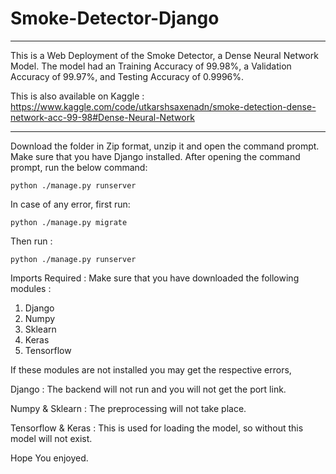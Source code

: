 # Smoke-Detector-Django

---
This is a Web Deployment of the Smoke Detector, a Dense Neural Network Model. The model had an Training Accuracy of 99.98%, a Validation Accuracy of 99.97%, and Testing Accuracy of 0.9996%. 

This is also available on Kaggle : 
https://www.kaggle.com/code/utkarshsaxenadn/smoke-detection-dense-network-acc-99-98#Dense-Neural-Network

---
Download the folder in Zip format, unzip it and open the command prompt. Make sure that you have Django installed.
After opening the command prompt, run the below command:

```
python ./manage.py runserver
```

In case of any error, first run: 


```
python ./manage.py migrate
```

Then run :

```
python ./manage.py runserver
```

Imports Required : 
Make sure that you have downloaded the following modules : 

1. Django
2. Numpy
3. Sklearn
4. Keras
5. Tensorflow

If these modules are not installed you may get the respective errors,

Django : The backend will not run and you will not get the port link.

Numpy & Sklearn : The preprocessing will not take place. 

Tensorflow & Keras : This is used for loading the model, so without this model will not exist.

Hope You enjoyed. 
